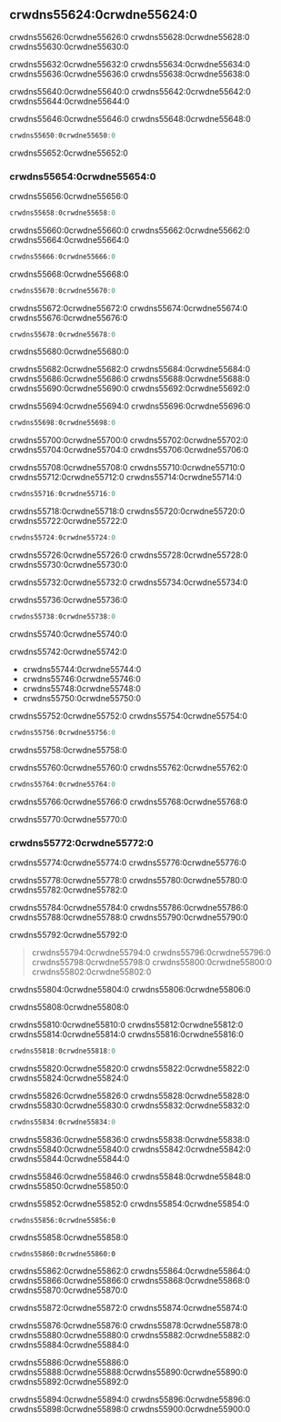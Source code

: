 ## crwdns55624:0crwdne55624:0

crwdns55626:0crwdne55626:0 crwdns55628:0crwdne55628:0 crwdns55630:0crwdne55630:0

crwdns55632:0crwdne55632:0 crwdns55634:0crwdne55634:0 crwdns55636:0crwdne55636:0 crwdns55638:0crwdne55638:0

crwdns55640:0crwdne55640:0 crwdns55642:0crwdne55642:0 crwdns55644:0crwdne55644:0

crwdns55646:0crwdne55646:0 crwdns55648:0crwdne55648:0

```rust
crwdns55650:0crwdne55650:0
```

crwdns55652:0crwdne55652:0

### crwdns55654:0crwdne55654:0

crwdns55656:0crwdne55656:0

```rust
crwdns55658:0crwdne55658:0
```

crwdns55660:0crwdne55660:0 crwdns55662:0crwdne55662:0 crwdns55664:0crwdne55664:0

```rust
crwdns55666:0crwdne55666:0
```

crwdns55668:0crwdne55668:0

```rust
crwdns55670:0crwdne55670:0
```

crwdns55672:0crwdne55672:0 crwdns55674:0crwdne55674:0 crwdns55676:0crwdne55676:0

```rust
crwdns55678:0crwdne55678:0
```


<span class="caption">crwdns55680:0crwdne55680:0</span>

crwdns55682:0crwdne55682:0 crwdns55684:0crwdne55684:0 crwdns55686:0crwdne55686:0 crwdns55688:0crwdne55688:0 crwdns55690:0crwdne55690:0 crwdns55692:0crwdne55692:0

crwdns55694:0crwdne55694:0 crwdns55696:0crwdne55696:0

```rust
crwdns55698:0crwdne55698:0
```

crwdns55700:0crwdne55700:0 crwdns55702:0crwdne55702:0 crwdns55704:0crwdne55704:0 crwdns55706:0crwdne55706:0

crwdns55708:0crwdne55708:0 crwdns55710:0crwdne55710:0 crwdns55712:0crwdne55712:0 crwdns55714:0crwdne55714:0

```rust
crwdns55716:0crwdne55716:0
```

crwdns55718:0crwdne55718:0 crwdns55720:0crwdne55720:0<!-- ignore --> crwdns55722:0crwdne55722:0

```rust
crwdns55724:0crwdne55724:0
```

crwdns55726:0crwdne55726:0 crwdns55728:0crwdne55728:0 crwdns55730:0crwdne55730:0

crwdns55732:0crwdne55732:0 crwdns55734:0crwdne55734:0

crwdns55736:0crwdne55736:0

```rust
crwdns55738:0crwdne55738:0
```


<span class="caption">crwdns55740:0crwdne55740:0</span>

crwdns55742:0crwdne55742:0

* crwdns55744:0crwdne55744:0
* crwdns55746:0crwdne55746:0
* crwdns55748:0crwdne55748:0
* crwdns55750:0crwdne55750:0

crwdns55752:0crwdne55752:0 crwdns55754:0crwdne55754:0

```rust
crwdns55756:0crwdne55756:0
```

crwdns55758:0crwdne55758:0

crwdns55760:0crwdne55760:0 crwdns55762:0crwdne55762:0

```rust
crwdns55764:0crwdne55764:0
```

crwdns55766:0crwdne55766:0 crwdns55768:0crwdne55768:0

crwdns55770:0crwdne55770:0

### crwdns55772:0crwdne55772:0

crwdns55774:0crwdne55774:0 crwdns55776:0crwdne55776:0

crwdns55778:0crwdne55778:0 crwdns55780:0crwdne55780:0 crwdns55782:0crwdne55782:0

crwdns55784:0crwdne55784:0 crwdns55786:0crwdne55786:0 crwdns55788:0crwdne55788:0 crwdns55790:0crwdne55790:0

crwdns55792:0crwdne55792:0

> crwdns55794:0crwdne55794:0 crwdns55796:0crwdne55796:0 crwdns55798:0crwdne55798:0 crwdns55800:0crwdne55800:0 crwdns55802:0crwdne55802:0

crwdns55804:0crwdne55804:0 crwdns55806:0crwdne55806:0

crwdns55808:0crwdne55808:0

crwdns55810:0crwdne55810:0 crwdns55812:0crwdne55812:0 crwdns55814:0crwdne55814:0<!-- ignore -->
crwdns55816:0crwdne55816:0

```rust
crwdns55818:0crwdne55818:0
```

crwdns55820:0crwdne55820:0 crwdns55822:0crwdne55822:0 crwdns55824:0crwdne55824:0

crwdns55826:0crwdne55826:0 crwdns55828:0crwdne55828:0 crwdns55830:0crwdne55830:0 crwdns55832:0crwdne55832:0

```rust
crwdns55834:0crwdne55834:0
```

crwdns55836:0crwdne55836:0 crwdns55838:0crwdne55838:0 crwdns55840:0crwdne55840:0 crwdns55842:0crwdne55842:0 crwdns55844:0crwdne55844:0

crwdns55846:0crwdne55846:0 crwdns55848:0crwdne55848:0 crwdns55850:0crwdne55850:0

crwdns55852:0crwdne55852:0 crwdns55854:0crwdne55854:0

```rust,ignore,does_not_compile
crwdns55856:0crwdne55856:0
```

crwdns55858:0crwdne55858:0

```console
crwdns55860:0crwdne55860:0
```

crwdns55862:0crwdne55862:0 crwdns55864:0crwdne55864:0 crwdns55866:0crwdne55866:0 crwdns55868:0crwdne55868:0 crwdns55870:0crwdne55870:0

crwdns55872:0crwdne55872:0 crwdns55874:0crwdne55874:0

crwdns55876:0crwdne55876:0 crwdns55878:0crwdne55878:0 crwdns55880:0crwdne55880:0 crwdns55882:0crwdne55882:0 crwdns55884:0crwdne55884:0

crwdns55886:0crwdne55886:0 crwdns55888:0crwdne55888:0<!-- ignore -->crwdns55890:0crwdne55890:0 crwdns55892:0crwdne55892:0

crwdns55894:0crwdne55894:0 crwdns55896:0crwdne55896:0 crwdns55898:0crwdne55898:0 crwdns55900:0crwdne55900:0
